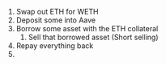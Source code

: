 1. Swap out ETH for WETH
2. Deposit some into Aave
3. Borrow some asset with the ETH collateral
   1. Sell that borrowed asset (Short selling)
4. Repay everything back
5. 